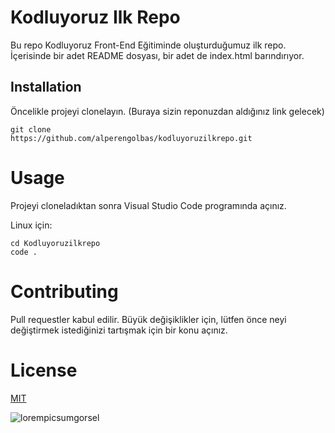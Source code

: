 # Kodluyoruz Ilk Repo
Bu repo Kodluyoruz Front-End Eğitiminde oluşturduğumuz ilk repo. İçerisinde bir adet README dosyası, bir adet de index.html barındırıyor.

## Installation

Öncelikle projeyi clonelayın. (Buraya sizin reponuzdan aldığınız link gelecek)

```
git clone 
https://github.com/alperengolbas/kodluyoruzilkrepo.git
```
# Usage
Projeyi cloneladıktan sonra Visual Studio Code programında açınız.

Linux için:

```
cd Kodluyoruzilkrepo
code . 
```
# Contributing

Pull requestler kabul edilir. Büyük değişiklikler için, lütfen önce neyi değiştirmek istediğinizi tartışmak için bir konu açınız.

# License 

[MIT](https://choosealicense.com)

![lorempicsumgorsel](https://picsum.photos/seed/picsum/200/300)

